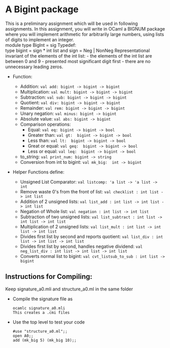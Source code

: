 # A Bigint package
This is a preliminary assignment which will be used in following assignments.  In this assignment, you will write in OCaml a BIGNUM package  where you will implement arithmetic for arbitrarily large numbers, using lists of digits to implement an integer.
<br>
module type BigInt = sig
Typedef:<br>
  type bigint = sign \* int list
    and sign = Neg | NonNeg
  Representational invariant of the elements of the int list:
    - the elements of the int list are between 0 and 9
    - presented most significant digit first
    - there are no unnecessary leading zeros.
* Function:
  - Addition: `val add: bigint -> bigint -> bigint`
  - Multiplication: `val mult: bigint -> bigint -> bigint`
  - Subtraction: `val sub: bigint -> bigint -> bigint`
  - Quotient: `val div: bigint -> bigint -> bigint`
  - Remainder: `val rem: bigint -> bigint -> bigint`
  - Unary negation: `val minus: bigint -> bigint`
  - Absolute value: `val abs: bigint -> bigint`
  - Comparison operations:
    - Equal: `val eq: bigint -> bigint -> bool`
    - Greater than: `val gt:  bigint -> bigint -> bool`
    - Less than: `val lt:  bigint -> bigint -> bool`
    - Great or equal: `val geq:  bigint -> bigint -> bool`
    - Less or equal: `val leq:  bigint -> bigint -> bool`
  - to_string: `val print_num: bigint -> string`
  - Conversion from int to bigint: `val mk_big:  int -> bigint`

* Helper Functions define:
  - Unsigned List Comparator: `val listcomp: 'a list -> 'a list -> int`
  - Remove waste 0's from the front of list: `val checklist : int list -> int list`
  - Addition of 2 unsigned lists: `val list_add : int list -> int list -> int list`
  - Negation of Whole list: `val negation : int list -> int list`
  - Subtraction of two unsigned lists: `val list_subtract : int list -> int list -> int list`
  - Multiplication of 2 unsigned lists: `val list_mult : int list -> int list -> int list`
  - Divides first list by second and reports quotient: `val list_div : int list -> int list -> int list`
  - Divides first list by second, handles negative dividend: `val neg_list_div : int list -> int list -> int list`
  - Converts normal list to bigint: `val cvt_listsub_to_sub : int list -> bigint`

## Instructions for Compiling:
Keep signature_a0.mli and structure_a0.ml in the same folder <br>
  - Compile the signature file as
    ```
    ocamlc signature_a0.mli
    This creates a .cmi files
    ```
  - Use the top level to test your code
    ```
    #use "structure_a0.ml";;
    open A0;;
    add (mk_big 5) (mk_big 10);;
    ```
